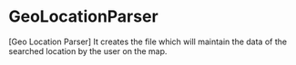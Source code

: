 # GeoLocationParser
[Geo Location Parser] It creates the file which will maintain the data of the searched location by the user on the map.
